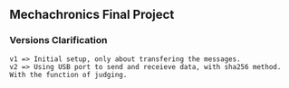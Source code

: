 ## Mechachronics Final Project

### Versions Clarification
```
v1 => Initial setup, only about transfering the messages.
v2 => Using USB port to send and receieve data, with sha256 method. With the function of judging.
```